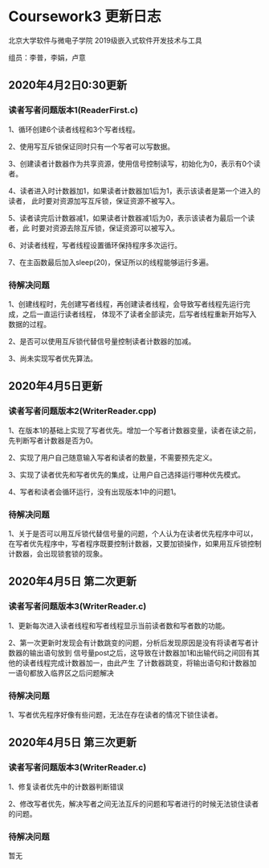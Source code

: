 # Coursework3 更新日志
北京大学软件与微电子学院 2019级嵌入式软件开发技术与工具 

组员：李普，李娟，卢意

## 2020年4月2日0:30更新

### 读者写者问题版本1(ReaderFirst.c)

1、循环创建6个读者线程和3个写者线程。

2、使用写互斥锁保证同时只有一个写者可以写数据。

3、创建读者计数器作为共享资源，使用信号控制读写，初始化为0，表示有0个读者。

4、读者进入时计数器加1，如果读者计数器加1后为1，表示该读者是第一个进入的读者，
此时要对资源加写互斥锁，保证资源不被写入。

5、读者读完后计数器减1，如果读者计数器减1后为0，表示该读者为最后一个读者，此
时要对资源去除互斥锁，保证资源可以被写入。

6、对读者线程，写者线程设置循环保持程序多次运行。

7、在主函数最后加入sleep(20)，保证所以的线程能够运行多遍。

### 待解决问题

1、创建线程时，先创建写者线程，再创建读者线程，会导致写者线程先运行完成，之后一直运行读者线程，
体现不了读者全部读完，后写者线程重新开始写入数据的过程。

2、是否可以使用互斥锁代替信号量控制读者计数器的加减。

3、尚未实现写者优先算法。

## 2020年4月5日更新

### 读者写者问题版本2(WriterReader.cpp)

1、在版本1的基础上实现了写者优先。增加一个写者计数器变量，读者在读之前，先判断写者计数器是否为0。

2、实现了用户自己随意输入写者和读者的数量，不需要预先定义。

3、实现了读者优先和写者优先的集成，让用户自己选择运行哪种优先模式。

4、写者和读者会循环运行，没有出现版本1中的问题1。

### 待解决问题

1、关于是否可以用互斥锁代替信号量的问题，个人认为在读者优先程序中可以，在写者优先程序中，写者程序既要控制计数器，又要加锁操作，如果用互斥锁控制计数器，会出现锁套锁的现象。


## 2020年4月5日 第二次更新

### 读者写者问题版本3(WriterReader.c)
1、更新每次进入读者线程和写者线程显示当前读者数和写者数的功能。

2、第一次更新时发现会有计数跳变的问题，分析后发现原因是没有将读者写者计数器的输出语句放到
信号量post之后，这导致在计数器加1和出输代码之间回有其他的读者线程完成计数器加一，由此产生
了计数器跳变，将输出语句和计数器加一语句都放入临界区之后问题解决

### 待解决问题
1、写者优先程序好像有些问题，无法在存在读者的情况下锁住读者。

## 2020年4月5日 第三次更新

### 读者写者问题版本3(WriterReader.c)
1、修复读者优先中的计数器判断错误

2、修改写者优先，解决写者之间无法互斥的问题和写者进行的时候无法锁住读者的问题。

### 待解决问题
暂无
